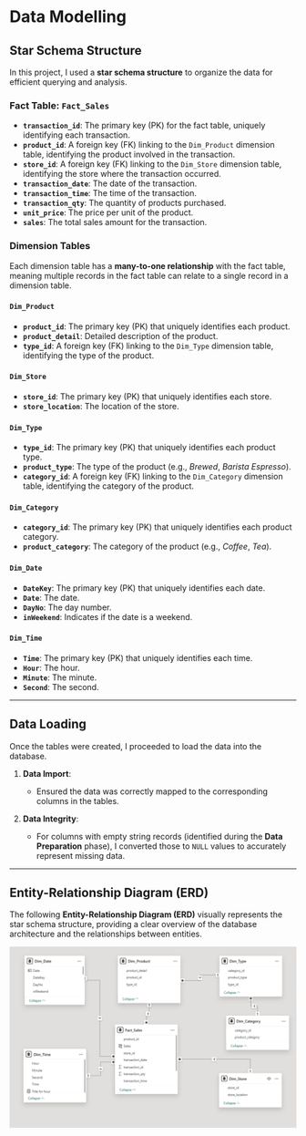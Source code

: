 # Data Modelling

## Star Schema Structure

In this project, I used a **star schema structure** to organize the data for efficient querying and analysis.

### Fact Table: `Fact_Sales`

- **`transaction_id`**: The primary key (PK) for the fact table, uniquely identifying each transaction.
- **`product_id`**: A foreign key (FK) linking to the `Dim_Product` dimension table, identifying the product involved in the transaction.
- **`store_id`**: A foreign key (FK) linking to the `Dim_Store` dimension table, identifying the store where the transaction occurred.
- **`transaction_date`**: The date of the transaction.
- **`transaction_time`**: The time of the transaction.
- **`transaction_qty`**: The quantity of products purchased.
- **`unit_price`**: The price per unit of the product.
- **`sales`**: The total sales amount for the transaction.

### Dimension Tables

Each dimension table has a **many-to-one relationship** with the fact table, meaning multiple records in the fact table can relate to a single record in a dimension table.

#### `Dim_Product`

- **`product_id`**: The primary key (PK) that uniquely identifies each product.
- **`product_detail`**: Detailed description of the product.
- **`type_id`**: A foreign key (FK) linking to the `Dim_Type` dimension table, identifying the type of the product.

#### `Dim_Store`

- **`store_id`**: The primary key (PK) that uniquely identifies each store.
- **`store_location`**: The location of the store.

#### `Dim_Type`

- **`type_id`**: The primary key (PK) that uniquely identifies each product type.
- **`product_type`**: The type of the product (e.g., *Brewed*, *Barista Espresso*).
- **`category_id`**: A foreign key (FK) linking to the `Dim_Category` dimension table, identifying the category of the product.

#### `Dim_Category`

- **`category_id`**: The primary key (PK) that uniquely identifies each product category.
- **`product_category`**: The category of the product (e.g., *Coffee*, *Tea*).

#### `Dim_Date`

- **`DateKey`**: The primary key (PK) that uniquely identifies each date.
- **`Date`**: The date.
- **`DayNo`**: The day number.
- **`inWeekend`**: Indicates if the date is a weekend.

#### `Dim_Time`

- **`Time`**: The primary key (PK) that uniquely identifies each time.
- **`Hour`**: The hour.
- **`Minute`**: The minute.
- **`Second`**: The second.

---


## Data Loading

Once the tables were created, I proceeded to load the data into the database.

1. **Data Import**:  
   - Ensured the data was correctly mapped to the corresponding columns in the tables.

2. **Data Integrity**:  
   - For columns with empty string records (identified during the **Data Preparation** phase), I converted those to `NULL` values to accurately represent missing data.


---

## Entity-Relationship Diagram (ERD)

The following **Entity-Relationship Diagram (ERD)** visually represents the star schema structure, providing a clear overview of the database architecture and the relationships between entities.

![ERD Diagram](image/model_coffee_sales.png) <!-- Replace with the actual path to your ERD image -->
